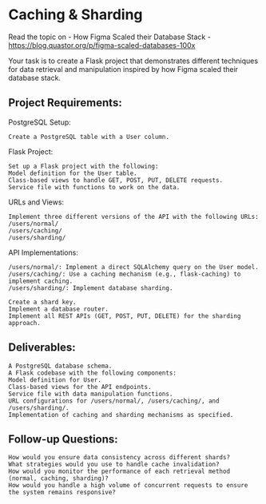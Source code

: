 # Caching & Sharding
Read the topic on - How Figma Scaled their Database Stack - https://blog.quastor.org/p/figma-scaled-databases-100x

Your task is to create a Flask project that demonstrates different techniques for data retrieval and manipulation inspired by how Figma scaled their database stack.

## Project Requirements:
PostgreSQL Setup:
```
Create a PostgreSQL table with a User column.
```

Flask Project:
```
Set up a Flask project with the following:
Model definition for the User table.
Class-based views to handle GET, POST, PUT, DELETE requests.
Service file with functions to work on the data.
```

URLs and Views:
```
Implement three different versions of the API with the following URLs:
/users/normal/
/users/caching/
/users/sharding/
```

API Implementations:
```
/users/normal/: Implement a direct SQLAlchemy query on the User model.
/users/caching/: Use a caching mechanism (e.g., flask-caching) to implement caching.
/users/sharding/: Implement database sharding.
```

```
Create a shard key.
Implement a database router.
Implement all REST APIs (GET, POST, PUT, DELETE) for the sharding approach.
```

## Deliverables:
```
A PostgreSQL database schema.
A Flask codebase with the following components:
Model definition for User.
Class-based views for the API endpoints.
Service file with data manipulation functions.
URL configurations for /users/normal/, /users/caching/, and /users/sharding/.
Implementation of caching and sharding mechanisms as specified.
```

## Follow-up Questions:
```
How would you ensure data consistency across different shards?
What strategies would you use to handle cache invalidation?
How would you monitor the performance of each retrieval method (normal, caching, sharding)?
How would you handle a high volume of concurrent requests to ensure the system remains responsive?
```
